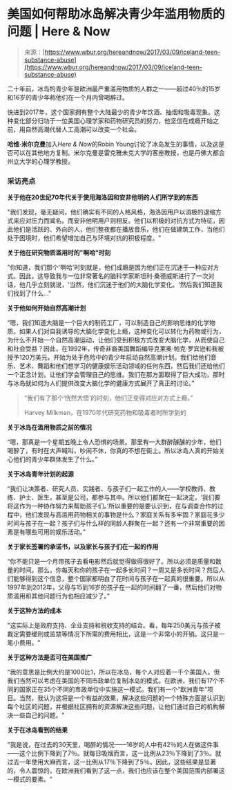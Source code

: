 <!--yml

category: 未分类

date: 2024-05-27 14:58:14

-->

# 美国如何帮助冰岛解决青少年滥用物质的问题 | Here & Now

> 来源：[https://www.wbur.org/hereandnow/2017/03/09/iceland-teen-substance-abuse](https://www.wbur.org/hereandnow/2017/03/09/iceland-teen-substance-abuse)

二十年前，冰岛的青少年是欧洲最严重滥用物质的人群之一——超过40％的15岁和16岁的青少年称他们在一个月内曾喝醉过。

快进到2017年，这个国家拥有整个大陆最少的青少年饮酒、抽烟和吸毒现象。这种变化部分归功于一位美国心理学家和药物研究员的努力，他坚信在成瘾开始之前，用自然高潮代替人工高潮可以改变一个社会。

**哈维·米尔克曼**加入*Here & Now*的Robin Young讨论了冰岛发生的事情，以及这是否可以在其他地方复制。米尔克曼是雷克雅未克大学的客座教授，也是丹佛大都会州立大学的心理学教授。

### 采访亮点

**关于他在20世纪70年代关于使用海洛因和安非他明的人们所学到的东西**

"我们发现，毫无疑问，他们确实有不同的人格风格，海洛因用户以消极的退缩方式来应对压力而闻名。而安非他明用户则相反。他们以积极的对抗方式为特征，因此他们是活跃的、外向的人，他们整夜都在播放音乐，他们在做建筑工作，当他们处于困境时，他们希望增加自己与环境对抗的积极程度。"

**关于他在研究物质滥用时的"啊哈"时刻**

"你知道，我们那个'啊哈'时刻就是，他们成瘾是因为他们正在沉迷于一种应对方式。因此，这导致我与一位非常著名的脑科学家斯坦利·桑德威斯进行了一次对话，他几乎立刻就说，'当然，他们沉迷于他们的大脑化学变化。'然后我们知道我们找到了什么..."

**关于他如何开始自然高潮计划**

“嗯，我们知道大脑是一个巨大的制药工厂，可以制造自己的影响思维的化学物质。如果人们对自我诱导的大脑化学变化上瘾，这种变化可以转化为药物或行为，为什么不开始一个自然高潮运动，让他们受到积极方式改变大脑化学，从而使自己和社会受益？因此，在1992年，传奇非裔美国舞蹈编导克莱奥·帕克·罗宾逊和我被授予120万美元，开始为处于危险中的青少年启动自然高潮计划。我们给他们音乐、艺术、舞蹈和他们想学习的健康娱乐活动领域的任何东西，然后我们还给他们一个正念计划，让他们学会管理自己的思维。我们在那方面取得了巨大成功，那时与冰岛就如何为人们提供改变大脑化学的健康方式展开了真正的讨论。”

> “我们有了那个‘恍然大悟’的时刻，他们正变得对应对方式上瘾。”
> 
> Harvey Milkman，在1970年代研究药物和吸毒者时所学到的

**关于冰岛在滥用物质之前的情况**

“嗯，那真是一个星期五晚上令人恐惧的场景。那里有一大群醉醺醺的少年，他们喝醉了，有时在大声喊叫，吵闹不休，你真的不想在街上。所以冰岛人真的开始关心他们的青少年群体发生了什么。”

**关于冰岛青年计划的起源**

“我们让决策者、研究人员、实践者、与孩子们一起工作的人——学校教师、教练、护士、医生，甚至是公司，都参与其中。所以他们都聚在一起决定，‘我们要将这作为一种协作努力来帮助孩子们。’所以重要的是要认识到，在与调查合作的过程中，他们发现与高滥用药物相关的事物是什么？家庭关系有多牢固？家庭花多少时间与孩子在一起？孩子们与什么样的同龄人群聚在一起？还有一个非常重要的因素是有哪些可用的娱乐活动。”

**关于家长签署的承诺书，以及家长与孩子们在一起的作用**

“你不能只是一个月带孩子去看电影然后就觉得做得很好了。所以必须是质量和数量的时间。那么，你每天和你的孩子在一起多长时间？一周又是多长时间？然后人们能够得到这个信息，整个国家都明白了花时间与孩子在一起真的很重要。所以从1997年到2012年，父母与15到16岁的孩子在一起的时间翻了一番，然后他们对物质滥用和其他问题行为也相应减少了。”

**关于这种方法的成本**

"这实际上是政府支持、企业支持和税收支持的结合。看，每年250美元与孩子被裁定需要缓刑或监禁等情况下所需的费用相比，这是一个非常小的开销。这只是一笔小费用。"

**关于这种方法是否可在美国推广**

"我的意思是比例大约是1000比1，所以在冰岛，每个人对应着一千个美国人。但我们当然可以考虑在美国的不同市政单位复制冰岛的模式。在欧洲，我们有17个不同的国家正在35个不同的市政单位中实施这一模式。我们有一个“欧洲青年”项目。当然，我认为这将是一个有益的效果，解决这些问题的一个特殊方面是认识到每个社区的问题，并根据社区拥有的资源解决这些问题，让他们通过自己的机构解决一些自己的问题。"

**关于在冰岛看到的结果**

"我是说，在过去的30天里，喝醉的情况——16岁的人中有42％的人在做这件事——这个比例下降到了7％。就每日吸烟而言，这一比例从23％下降到了3％。就过去一年使用大麻而言，这一比例从17％下降到了5％。因此，这些结果是显著的，令人震惊的，在欧洲我们看到了这一点，我们也应该在整个美国范围内部署这一模式的要素。"
